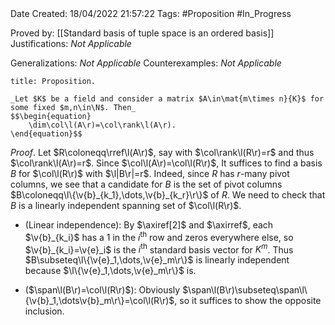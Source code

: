 <br />
<br />

Date Created: 18/04/2022 21:57:22
Tags: #Proposition #In_Progress

Proved by: [[Standard basis of tuple space is an ordered basis]]
Justifications: _Not Applicable_

Generalizations: _Not Applicable_
Counterexamples: _Not Applicable_

``` ad-Proposition
title: Proposition.

_Let $K$ be a field and consider a matrix $A\in\mat{m\times n}{K}$ for some fixed $m,n\in\N$. Then_
$$\begin{equation}
    \dim\col\l(A\r)=\col\rank\l(A\r).
\end{equation}$$

```

_Proof_. Let $R\coloneqq\rref\l(A\r)$, say with $\col\rank\l(R\r)=r$ and thus $\col\rank\l(A\r)=r$. Since $\col\l(A\r)=\col\l(R\r)$,  It suffices to find a basis $B$ for $\col\l(R\r)$ with $\l|B\r|=r$. Indeed, since $R$ has $r$-many pivot columns, we see that a candidate for $B$ is the set of pivot columns $B\coloneqq\l\{\v{b}_{k_1},\dots,\v{b}_{k_r}\r\}$ of $R$. We need to check that $B$ is a linearly independent spanning set of $\col\l(R\r)$.
* (Linear independence): By $\axiref[2]$ and $\axirref$, each $\v{b}_{k_i}$ has a $1$ in the $i^\textrm{th}$ row and zeros everywhere else, so $\v{b}_{k_i}=\v{e}_i$ is the $i^\textrm{th}$ standard basis vector for $K^m$. Thus $B\subseteq\l\{\v{e}_1,\dots,\v{e}_m\r\}$ is linearly independent because $\l\{\v{e}_1,\dots,\v{e}_m\r\}$ is.

* ($\span\l(B\r)=\col\l(R\r)$): Obviously $\span\l(B\r)\subseteq\span\l\{\v{b}_1,\dots\v{b}_m\r\}=\col\l(R\r)$, so it suffices to show the opposite inclusion.
